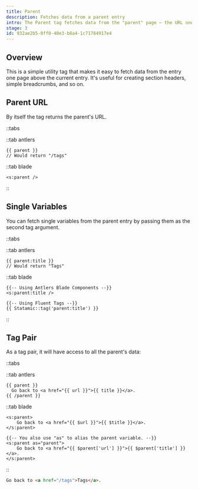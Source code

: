 ```yaml
---
title: Parent
description: Fetches data from a parent entry
intro: The Parent tag fetches data from the "parent" page — the URL one level above the current one. For example, the parent of this very URL (`/tags/parent`) is `/tags`, and the parent title is "Tags".
stage: 3
id: 932ae2b5-0ff0-40e3-b8a4-1c71784917e4
---
```

## Overview

This is a simple utility tag that makes it easy to fetch data from the entry one page above the current entry. It's useful for creating section headers, simple breadcrumbs, and so on.

## Parent URL
By itself the tag returns the parent's URL.

::tabs

::tab antlers
```antlers
{{ parent }}
// Would return "/tags"
```
::tab blade
```blade
<s:parent />
```
::

## Single Variables
You can fetch single variables from the parent entry by passing them as the second tag argument.

::tabs

::tab antlers
```antlers
{{ parent:title }}
// Would return "Tags"
```
::tab blade

```blade
{{-- Using Antlers Blade Components --}}
<s:parent:title />

{{-- Using Fluent Tags --}}
{{ Statamic::tag('parent:title') }}
```

::

## Tag Pair

As a tag pair, it will have access to all the parent's data:

::tabs

::tab antlers
```antlers
{{ parent }}
  Go back to <a href="{{ url }}">{{ title }}</a>.
{{ /parent }}
```
::tab blade
```blade
<s:parent>
    Go back to <a href="{{ $url }}">{{ $title }}</a>.
</s:parent>

{{-- You also use "as" to alias the parent variable. --}}
<s:parent as="parent">
    Go back to <a href="{{ $parent['url'] }}">{{ $parent['title'] }}</a>.
</s:parent>
```
::

```html
Go back to <a href="/tags">Tags</a>.
```
